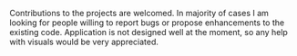Contributions to the projects are welcomed. In majority of cases I am looking for people willing to report bugs or propose enhancements to the existing code. Application is not designed well at the moment, so any help with visuals would be very appreciated.
